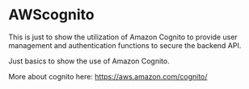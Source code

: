 # AWScognito

This is just to show the utilization of  Amazon Cognito to provide user management and authentication functions to secure the backend API.

Just basics to show the use of Amazon Cognito.

More about cognito here: https://aws.amazon.com/cognito/
